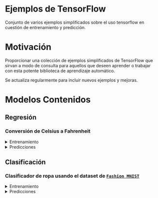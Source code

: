 # Ejemplos de TensorFlow
Conjunto de varios ejemplos simplificados sobre el uso tensorflow en cuestión de entrenamiento y predicción.

# Motivación
Proporcionar una colección de ejemplos simplificados de TensorFlow que sirvan a modo de consulta para aquellos que deseen aprender o trabajar con esta potente biblioteca de aprendizaje automático. 

Se actualiza regularmente para incluir nuevos ejemplos y mejoras.

# Modelos Contenidos
## Regresión
### Conversión de Celsius a Fahrenheit

<details>
<summary>Entrenamiento</summary>

![alt text](Figure_1.png)
</details>

<details>
<summary>Predicciones</summary>

![alt text](Figure_2.png)
</details>

## Clasificación
### Clasificador de ropa usando el dataset de [`Fashion MNIST`](https://github.com/zalandoresearch/fashion-mnist)

<details>
<summary>Entrenamiento</summary>

![alt text](Figure_3.png)
</details>

<details>
<summary>Predicciones</summary>

![alt text](Figure_4.png)
</details>